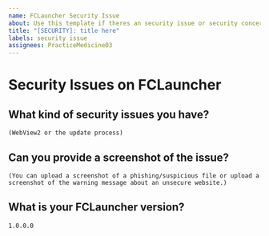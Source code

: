 ```yaml
---
name: FCLauncher Security Issue
about: Use this template if theres an security issue or security concerns.
title: "[SECURITY]: title here"
labels: security issue
assignees: PracticeMedicine03
---
```


# Security Issues on FCLauncher

## What kind of security issues you have?
```
(WebView2 or the update process)
```

## Can you provide a screenshot of the issue?
```
(You can upload a screenshot of a phishing/suspicious file or upload a screenshot of the warning message about an unsecure website.)
```

## What is your FCLauncher version?
```
1.0.0.0
```

